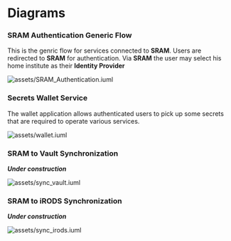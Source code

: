 
# Diagrams

### SRAM Authentication Generic Flow

This is the genric flow for services connected to **SRAM**. Users are redirected to **SRAM** for authentication. Via **SRAM** the user may select his home institute as their **Identity Provider**


![assets/SRAM_Authentication.iuml](https://www.plantuml.com/plantuml/proxy?cache=no&src=https://raw.github.com/HarryKodden/SRAM-Token-Service/main/assets/SRAM_Authentication.iuml)

### Secrets Wallet Service

The wallet application allows authenticated users to pick up some secrets that are required to operate various services.


![assets/wallet.iuml](https://www.plantuml.com/plantuml/proxy?cache=no&src=https://raw.github.com/HarryKodden/SRAM-Token-Service/main/assets/wallet.iuml)

### SRAM to Vault Synchronization

___Under construction___


![assets/sync_vault.iuml](https://www.plantuml.com/plantuml/proxy?cache=no&src=https://raw.github.com/HarryKodden/SRAM-Token-Service/main/assets/sync_vault.iuml)

### SRAM to iRODS Synchronization

___Under construction___


![assets/sync_irods.iuml](https://www.plantuml.com/plantuml/proxy?cache=no&src=https://raw.github.com/HarryKodden/SRAM-Token-Service/main/assets/sync_irods.iuml)